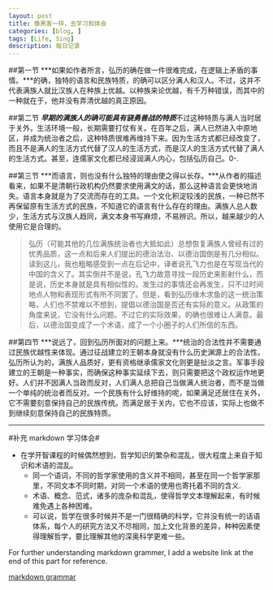 ```yaml
---
layout: post
title: 像黑客一样，去学习和体会 
categories: [blog, ]
tags: [Life, Sing]
description: 每日记录
---
```



##第一节
***如果如作者所言，弘历的确在做一件很难完成，在逻辑上矛盾的事情。***的确，独特的语言和民族特质，的确可以区分满人和汉人。不过，这并不代表满族人就比汉族人在种族上优越。以种族来论优越，有千万种错误，而其中的一种就在于，他并没有弄清优越的真正原因。

##第二节
***早期的满族人的确可能具有骁勇善战的特质***不过这种特质与满人当时居于关外，生活环境一般，长期需要打仗有关。在百年之后，满人已然进入中原地区，并成为统治者之后，这种特质很难再维持下来。因为生活方式都已经改变了，而且不是满人的生活方式代替了汉人的生活方式，而是汉人的生活方式代替了满人的生活方式。甚至，连儒家文化都已经浸润满人内心，包括弘历自己。0-.

##第三节
***而语言，则也没有什么独特的理由使之得以长存。***从作者的描述看来，如果不是清朝行政机构仍然要求使用满文的话，那么这种语言会更快地消失。语言本身就是为了交流而存在的工具。一个文化积淀较浅的民族，一种已然不再保留原有生活方式的民族，不知道它的语言有什么存在的理由。满族人总人数少，生活方式与汉族人趋同，满文本身书写麻烦，不易辨识。所以，越来越少的人使用它是合理的。

>弘历（可能其他的几位满族统治者也大抵如此）总想恢复满族人曾经有过的优秀品质，这一点和后来人们提出的德治法治、以德治国倒是有几分相似。读到这儿，我也粗略感受到一点在后记中，译者说孔飞力也是在写现当代的中国的含义了。其实倒并不是说，孔飞力故意寻找一段历史来影射什么，而是说，历史本身就是具有相似性的。发生过的事情还会再发生，只不过时间地点人物和表现形式有所不同罢了。但是，看到弘历缘木求鱼的这一统治策略，人们也不禁难以不想到，提倡以德治国是否还有实际的意义。从政策的角度来说，它没有什么问题。不过它的实际效果，的确也很难让人满意。最后，以德治国变成了一个术语，成了一个小圈子的人们所信的东西。  



##第四节
***说远了，回到弘历所面对的问题上来。***统治的合法性并不需要通过民族优越性来体现。通过征战建立的王朝本身就没有什么历史渊源上的合法性。弘历所认为的，满族人品质好，更有资格继承儒家文化则更是扯淡之言。军事手段建立的王朝是一种事实，而确保这种事实延续下去，则只需要把这个政权运作地更好。人们并不因满人当政而反对，人们满人总把自己当做满人统治者，而不是当做一个单纯的统治者而反对。一个民族有什么好维持的呢，如果满足还居住在关外，它不需要刻意保持自己的民族传统。而满足居于关内，它也不应该，实际上也做不到继续刻意保持自己的民族特质。

---
#补充 markdown 学习体会#
 - 在学开智课程的时候偶然想到，哲学知识的繁杂和混乱，很大程度上来自于知识和术语的混乱。
   + 同一个语词，不同的哲学家使用的含义并不相同，甚至在同一个哲学家那里，不同文本不同时期，对同一个术语的使用也寄托着不同的含义.
   + 术语、概念、范式，诸多的庞杂和混乱，使得哲学文本理解起来，有时候难免遇上各种困难。
   + 可以说，哲学在很多时候并不是一门很精确的科学，它并没有统一的话语体系，每个人的研究方法又不尽相同，加上文化背景的差异，种种因素使得理解哲学，要比理解其他的深奥科学更难一些。

For further understanding markdown grammer, I add a website link at the end of this part for reference. 

[markdown grammar](https://www.zybuluo.com/mdeditor#391909)



